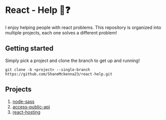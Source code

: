 # React - Help :speech_balloon::question:
I enjoy helping people with react problems. This repository is organized into multiple projects, each one solves a different problem!

## Getting started
Simply pick a project and clone the branch to get up and running!
```
git clone -b <project> --single-branch https://github.com/ShaneMckenna23/react-help.git
```
## Projects
 1. [node-sass](https://github.com/ShaneMckenna23/react-help/tree/node-sass)
 2. [access-public-api](https://github.com/ShaneMckenna23/react-help/tree/access-public-api)
 3. [react-hosting](https://github.com/ShaneMckenna23/react-help/tree/react-hosting)